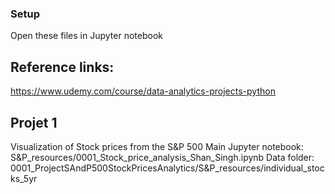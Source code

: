 ### Setup
Open these files in Jupyter notebook

## Reference links:
https://www.udemy.com/course/data-analytics-projects-python

## Projet 1
Visualization of Stock prices from the S&P 500
Main Jupyter notebook: S&P_resources/0001_Stock_price_analysis_Shan_Singh.ipynb
Data folder: 0001_ProjectSAndP500StockPricesAnalytics/S&P_resources/individual_stocks_5yr

